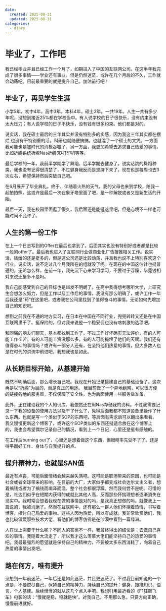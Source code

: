 ```yaml
---
date:
  created: 2025-08-31
  updated: 2025-08-31
categories:
  - diary
---
```


# 毕业了，工作吧

我已经毕业并且已经工作一个月了，如期进入了中国的互联网公司。在这半年我完成了很多事情——学业还有事业。但是仍然迷茫，或许在几个月后的不久，工作就会动荡吧。目前最重要的就是提升自己，加油前行吧！

<!-- more -->

## 毕业了，再见学生生涯

小学5年，初中4年，高中3年，本科4年，硕士3年。一共19年。人生一共有多少年呢，没想到接近25%都在学校当中。有人说学校的日子很快乐，没有约束没有太大压力；有人说学校的日子不快乐，没有钱有很多约束。他们都是对的。

说实话，我在硕士最后的三年其实并没有特别多的实感，因为我这三年其实都在摆烂,也没有干特别重的活，科研也就随便搞搞。也就混了一个硕士的文凭。一方面我可能也是被时代的消极吞噬了，另一方面，我更加希望去追求自己热爱的事情。比如折腾系统折腾Nas折腾3D打印机等等。

最后学校的一年，我前半学期学了舞蹈，后半学期去健身了。说实话跳的舞蹈种类，我也没有记得很清楚了，不过健身我反而是坚持下来了。现在也是每周也去3次左右，希望保持然后突破自己吧。

在6月展开了毕业典礼，终于，伴随着火热的天气，我的父母也来到学校，陪我一起拍拍照。这或许是最后一次在象牙塔里面了吧，是一种解脱或者又是新生活的开始。

最后一天，我在校园里面逛了很久，我后面还是能逛这里吧，但是心境不一样也可能时间不允许了。

## 人生的第一份工作

在上一个日志写到的Offer在最后也拿到了。后面其实也没有特别好或者都是比较一般的offer了。最后我也进入了互联网行业做商业化广告搜推相关工作。说实话，钱给的还是挺多的，但是这公司还是比较动荡，并且我也说不上特别喜欢这个行业。说实话，说不定过几个月我所在的组就没了呢。在现在的中国这估计也挺普遍的。无论怎么样，在前一年，我先沉下心来学习学习，不要过于浮躁，毕竟钱相对来说还挺多不是吗。

我自己能感受到自己的目标也是越发不明朗了。在高中我得想考哪所大学，上研究生会想怎么努力，但是工作以及工作后的事情，我没有那么明确了，或许工作一年后我还是“苟”在这里吧，或者我在公司里找到了值得奋斗的事情。无论如何先增加自己的知识吧。

想到之前我在不通的地方实习，在日本在中国在不同行业，兜兜转转又还是在中国互联网里干了。挺保险的，但对我来说是一个稳妥但也没有啥刺激的选项吧。

和同届的朋友们聊天，基本都找到工作了，不过工作好坏确实无法评价，有的人可能工作辛苦，有的人可能工资没那么多，有的人可能掩埋了他们的天赋。我们还有值得奋斗的事情吗？或许有一部分人还有，在坚持他们热爱的事情，但大多数人也是在时代的洪流中前进吧，我想我也是如此。

## 从长期目标开始，从基建开始

既然不明确后面，那么增长自己吧。我现在开始记录搭建自己的基础设备了。这次再是以“折腾”为目的，而是真正的用途。 我目前做了一个异地组网，可以很方便的链接各地的服务器，不仅保障了安全性，也为后面使用一些服务做准备。

此外，正在建设我的个人知识库，我依然还在用Nas存储我的资料。不过我需要记录一下我的设备的使用方法以及干了什么了，免得后面我都不知道设备里操作了什么东西。也就是写一个类似于SOP的东西吧，等后面有需求后可以翻出来看看。我又慢慢更新这个博客了，或许这个SOP类似的东西还挺适合放在这个博客上的，我也会希望偶尔记录自己的情况，看到上一个日记，心里还是挺有感触的。

在工作后burning out了，心里还是想着做这个东西，但眼睛率先受不了了。还是得平衡好工作、身体与自我提升的点。

## 提升精神力，也就是SAN值

最近有点丧，可能后面情绪会越来越失落吧。这可能是职场带来的原因，也可能是社会或者全球带来的影响。在目前的大厂，大家似乎都变成社会达尔文主义者，想着搞钱或者为了搞钱而竭泽而渔，整个社会都很浮躁。然而我何尝不是呢。可惜的是，社达们似乎在短期内获得的成就比其他人高，反而那些怀揣理想者逐渐消失在现实中。我时常会想着我现在做的事情是对的吗，是我真正想做的吗。就像我上一篇说的，我被消磨了。然而在互联网中，还有那么一群人他们怀揣着热情，书写着博客，探讨自己热爱的事物。这些人因为热爱，所以有成就。我非常欣赏他们，我也比较偏爱那些技术大佬。看他们的博客仿佛是在沙漠中看到一篇绿洲。

人在世上需要干什么呢？不同人的答案不一样，我最终得出的结论是：去做自己喜欢的事情。我随着大流走了，所以我才这么羡慕大佬们能坚持自己的热爱的事情吧。我最最强烈的愿望就是保持自己的精神力，不要被太多东西消耗了，向着自己热爱的事情出发吧。

## 路在何方，唯有提升

没想到一年前迷茫，一年后还是如此迷茫，并且更迷茫了。不过我目前知道的一个点是，不要燃尽自己，保持自己的精神力，持续自己的提升：健身、搜推知识、语言、个人基建。后续慢慢的就从这几个点入手吧。我想引用最近看的《F1狂飙飞车》电影的话：“慢就是稳，稳就是快”。对我自己，不用那么急，只要方向正确，慢慢前进就好。

